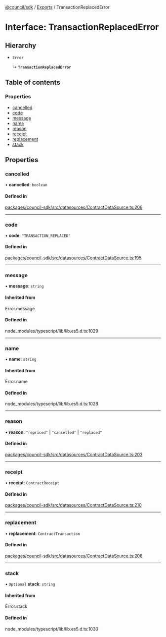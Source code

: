 [@council/sdk](../README.md) / [Exports](../modules.md) / TransactionReplacedError

# Interface: TransactionReplacedError

## Hierarchy

- `Error`

  ↳ **`TransactionReplacedError`**

## Table of contents

### Properties

- [cancelled](TransactionReplacedError.md#cancelled)
- [code](TransactionReplacedError.md#code)
- [message](TransactionReplacedError.md#message)
- [name](TransactionReplacedError.md#name)
- [reason](TransactionReplacedError.md#reason)
- [receipt](TransactionReplacedError.md#receipt)
- [replacement](TransactionReplacedError.md#replacement)
- [stack](TransactionReplacedError.md#stack)

## Properties

### cancelled

• **cancelled**: `boolean`

#### Defined in

[packages/council-sdk/src/datasources/ContractDataSource.ts:206](https://github.com/element-fi/council-monorepo/blob/badbd3c/packages/council-sdk/src/datasources/ContractDataSource.ts#L206)

___

### code

• **code**: ``"TRANSACTION_REPLACED"``

#### Defined in

[packages/council-sdk/src/datasources/ContractDataSource.ts:195](https://github.com/element-fi/council-monorepo/blob/badbd3c/packages/council-sdk/src/datasources/ContractDataSource.ts#L195)

___

### message

• **message**: `string`

#### Inherited from

Error.message

#### Defined in

node_modules/typescript/lib/lib.es5.d.ts:1029

___

### name

• **name**: `string`

#### Inherited from

Error.name

#### Defined in

node_modules/typescript/lib/lib.es5.d.ts:1028

___

### reason

• **reason**: ``"repriced"`` \| ``"cancelled"`` \| ``"replaced"``

#### Defined in

[packages/council-sdk/src/datasources/ContractDataSource.ts:203](https://github.com/element-fi/council-monorepo/blob/badbd3c/packages/council-sdk/src/datasources/ContractDataSource.ts#L203)

___

### receipt

• **receipt**: `ContractReceipt`

#### Defined in

[packages/council-sdk/src/datasources/ContractDataSource.ts:210](https://github.com/element-fi/council-monorepo/blob/badbd3c/packages/council-sdk/src/datasources/ContractDataSource.ts#L210)

___

### replacement

• **replacement**: `ContractTransaction`

#### Defined in

[packages/council-sdk/src/datasources/ContractDataSource.ts:208](https://github.com/element-fi/council-monorepo/blob/badbd3c/packages/council-sdk/src/datasources/ContractDataSource.ts#L208)

___

### stack

• `Optional` **stack**: `string`

#### Inherited from

Error.stack

#### Defined in

node_modules/typescript/lib/lib.es5.d.ts:1030
